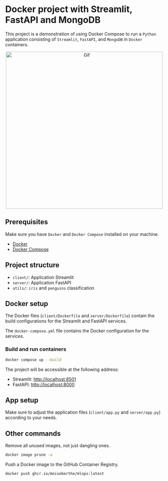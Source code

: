 # Docker project with Streamlit, FastAPI and MongoDB

This project is a demonstration of using Docker Compose to run a `Python` application consisting of `Streamlit`, `FastAPI`, and `MongoDB` in `Docker` containers.<br>
<p align="center">
  <!-- <img align="center" alt="Gif" width="500" src="https://github.com/moiseberthe/m2sise-mlops/assets/75121872/77cc1f84-0629-4cbd-87a4-47edc98451e7"> -->
</p>
<p align="center">
  <img align="center" alt="Gif" width="500" src="https://github.com/moiseberthe/m2sise-mlops/assets/75121872/fc90e9fc-63d7-400e-bbea-ee5a8364b7cf">
</p>

## Prerequisites

Make sure you have `Docker` and `Docker Compose` installed on your machine.

- [Docker](https://www.docker.com/get-started)
- [Docker Compose](https://docs.docker.com/compose/install/)

## Project structure

- `client/`: Application Streamlit
- `server/`: Application FastAPI
- `utils/`: `iris` and `penguins` classification

## Docker setup
The Docker files (`client/Dockerfile` and `server/Dockerfile`) contain the build configurations for the Streamlit and FastAPI services.<br>

The `docker-compose.yml` file contains the Docker configuration for the services.

### Build and run containers

```bash
docker compose up --build
```

The project will be accessible at the following address:

- Streamlit: [http://localhost:8501](http://localhost:8501)
- FastAPI: [http://localhost:8000](http://localhost:8000)

## App setup

Make sure to adjust the application files (`client/app.py` and `server/app.py`) according to your needs.

## Other commands

Remove all unused images, not just dangling ones.

```bash
docker image prune -a
```

Push a Docker image to the GitHub Container Registry.

```bash
docker push ghcr.io/moiseberthe/mlops:latest
```
